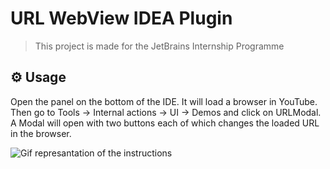 # URL WebView IDEA Plugin
>This project is made for the JetBrains Internship Programme

## ⚙️ Usage

Open the panel on the bottom of the IDE. It will load a browser in YouTube. Then go to Tools -> Internal actions -> UI -> Demos and click on URLModal. A Modal will open with two buttons each of which changes the loaded URL in the browser.

![Gif represantation of the instructions](https://i.imgur.com/ZEFGPJu.gif)